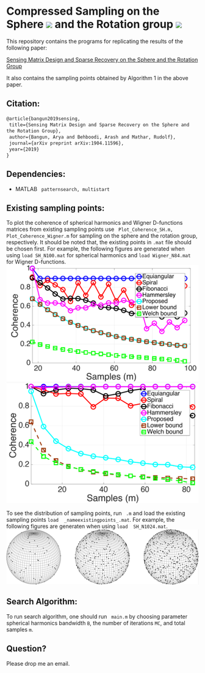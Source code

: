 # Compressed Sampling on the Sphere <img src="https://latex.codecogs.com/gif.latex?\mathbb{S}^2" />  and the Rotation group <img src="https://latex.codecogs.com/gif.latex?\mathrm{SO}(3)" />

This repository contains the programs for replicating the results of the following paper:

[Sensing Matrix Design and Sparse Recovery on the Sphere and the Rotation Group](https://arxiv.org/abs/1904.11596)

It also contains the sampling points obtained by Algorithm 1 in the above paper.

## Citation:
 ```
 @article{bangun2019sensing,
  title={Sensing Matrix Design and Sparse Recovery on the Sphere and the Rotation Group},
  author={Bangun, Arya and Behboodi, Arash and Mathar, Rudolf},
  journal={arXiv preprint arXiv:1904.11596},
  year={2019}
}
 
 ```
 
## Dependencies:
* MATLAB ``` patternsearch, multistart```


## Existing sampling points:

To plot the coherence of spherical harmonics and Wigner D-functions matrices from existing sampling points use ``` Plot_Coherence_SH.m, Plot_Coherence_Wigner.m``` for sampling on the sphere and the rotation group, respectively. It should be noted that, the existing points in ``` .mat ``` file should be chosen first.
For example, the following figures are generated when using ```load SH_N100.mat``` for spherical harmonics and  ```load Wigner_N84.mat``` for Wigner D-functions.
![Coherence Spherical Harmonic Matrices](/Figures/Coherence_SH.png "Coherence Spherical Harmonic Matrices")
![Coherence Wigner D-functions Matrices](/Figures/Coherence_Wigner.png "Coherence Wigner D-functions Matrices")

To see the distribution of sampling points, run ``` .m``` and load the existing sampling points  ```load  _nameexistingpoints_.mat```.
For example, the following figures are generaten when using  ```load  SH_N1024.mat```.
![Sampling points](Figures/samplingpoints.png ) 

## Search Algorithm:

To run search algorithm, one should run ``` main.m``` by choosing parameter spherical harmonics bandwidth ```B```, the number of iterations ```MC```, and total samples ```m```.


## Question?

Please drop me an email.
